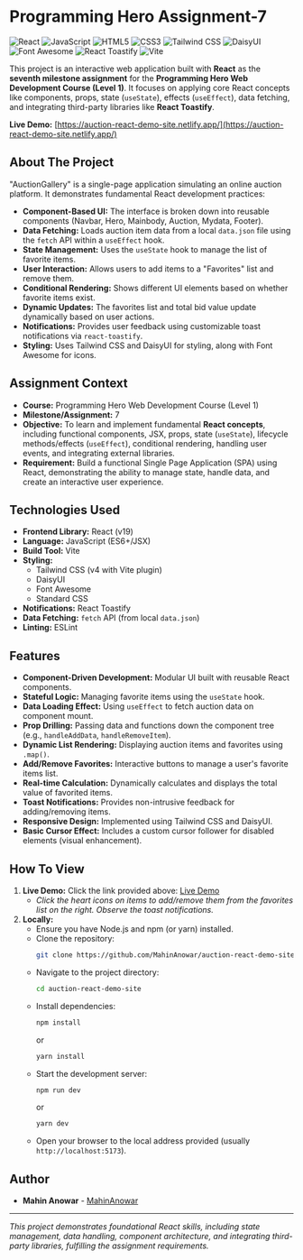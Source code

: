 # Programming Hero Assignment-7

![React](https://img.shields.io/badge/React-61DAFB?style=flat-square&logo=react&logoColor=black)
![JavaScript](https://img.shields.io/badge/JavaScript-F7DF1E?style=flat-square&logo=javascript&logoColor=black)
![HTML5](https://img.shields.io/badge/HTML5-E34F26?style=flat-square&logo=html5&logoColor=white)
![CSS3](https://img.shields.io/badge/CSS3-1572B6?style=flat-square&logo=css3&logoColor=white)
![Tailwind CSS](https://img.shields.io/badge/Tailwind_CSS-06B6D4?style=flat-square&logo=tailwindcss&logoColor=white)
![DaisyUI](https://img.shields.io/badge/DaisyUI-5A0EF8?style=flat-square&logo=daisyui&logoColor=white)
![Font Awesome](https://img.shields.io/badge/Font_Awesome-528DD7?style=flat-square&logo=fontawesome&logoColor=white)
![React Toastify](https://img.shields.io/badge/React%20Toastify-AE3F7B?style=flat-square)
![Vite](https://img.shields.io/badge/Vite-646CFF?style=flat-square&logo=vite&logoColor=white)

This project is an interactive web application built with **React** as the **seventh milestone assignment** for the **Programming Hero Web Development Course (Level 1)**. It focuses on applying core React concepts like components, props, state (`useState`), effects (`useEffect`), data fetching, and integrating third-party libraries like **React Toastify**.

**Live Demo:** [https://auction-react-demo-site.netlify.app/](https://auction-react-demo-site.netlify.app/)

## About The Project

"AuctionGallery" is a single-page application simulating an online auction platform. It demonstrates fundamental React development practices:

*   **Component-Based UI:** The interface is broken down into reusable components (Navbar, Hero, Mainbody, Auction, Mydata, Footer).
*   **Data Fetching:** Loads auction item data from a local `data.json` file using the `fetch` API within a `useEffect` hook.
*   **State Management:** Uses the `useState` hook to manage the list of favorite items.
*   **User Interaction:** Allows users to add items to a "Favorites" list and remove them.
*   **Conditional Rendering:** Shows different UI elements based on whether favorite items exist.
*   **Dynamic Updates:** The favorites list and total bid value update dynamically based on user actions.
*   **Notifications:** Provides user feedback using customizable toast notifications via `react-toastify`.
*   **Styling:** Uses Tailwind CSS and DaisyUI for styling, along with Font Awesome for icons.

## Assignment Context

*   **Course:** Programming Hero Web Development Course (Level 1)
*   **Milestone/Assignment:** 7
*   **Objective:** To learn and implement fundamental **React concepts**, including functional components, JSX, props, state (`useState`), lifecycle methods/effects (`useEffect`), conditional rendering, handling user events, and integrating external libraries.
*   **Requirement:** Build a functional Single Page Application (SPA) using React, demonstrating the ability to manage state, handle data, and create an interactive user experience.

## Technologies Used

*   **Frontend Library:** React (v19)
*   **Language:** JavaScript (ES6+/JSX)
*   **Build Tool:** Vite
*   **Styling:**
    *   Tailwind CSS (v4 with Vite plugin)
    *   DaisyUI
    *   Font Awesome
    *   Standard CSS
*   **Notifications:** React Toastify
*   **Data Fetching:** `fetch` API (from local `data.json`)
*   **Linting:** ESLint

## Features

*   **Component-Driven Development:** Modular UI built with reusable React components.
*   **Stateful Logic:** Managing favorite items using the `useState` hook.
*   **Data Loading Effect:** Using `useEffect` to fetch auction data on component mount.
*   **Prop Drilling:** Passing data and functions down the component tree (e.g., `handleAddData`, `handleRemoveItem`).
*   **Dynamic List Rendering:** Displaying auction items and favorites using `.map()`.
*   **Add/Remove Favorites:** Interactive buttons to manage a user's favorite items list.
*   **Real-time Calculation:** Dynamically calculates and displays the total value of favorited items.
*   **Toast Notifications:** Provides non-intrusive feedback for adding/removing items.
*   **Responsive Design:** Implemented using Tailwind CSS and DaisyUI.
*   **Basic Cursor Effect:** Includes a custom cursor follower for disabled elements (visual enhancement).

## How To View

1.  **Live Demo:** Click the link provided above: [Live Demo](https://auction-react-demo-site.netlify.app/)
    *   *Click the heart icons on items to add/remove them from the favorites list on the right. Observe the toast notifications.*
2.  **Locally:**
    *   Ensure you have Node.js and npm (or yarn) installed.
    *   Clone the repository:
        ```bash
        git clone https://github.com/MahinAnowar/auction-react-demo-site.git
        ```
    *   Navigate to the project directory:
        ```bash
        cd auction-react-demo-site
        ```
    *   Install dependencies:
        ```bash
        npm install
        ```
        or
        ```bash
        yarn install
        ```
    *   Start the development server:
        ```bash
        npm run dev
        ```
        or
        ```bash
        yarn dev
        ```
    *   Open your browser to the local address provided (usually `http://localhost:5173`).

## Author

*   **Mahin Anowar** - [MahinAnowar](https://github.com/MahinAnowar)

---

*This project demonstrates foundational React skills, including state management, data handling, component architecture, and integrating third-party libraries, fulfilling the assignment requirements.*
